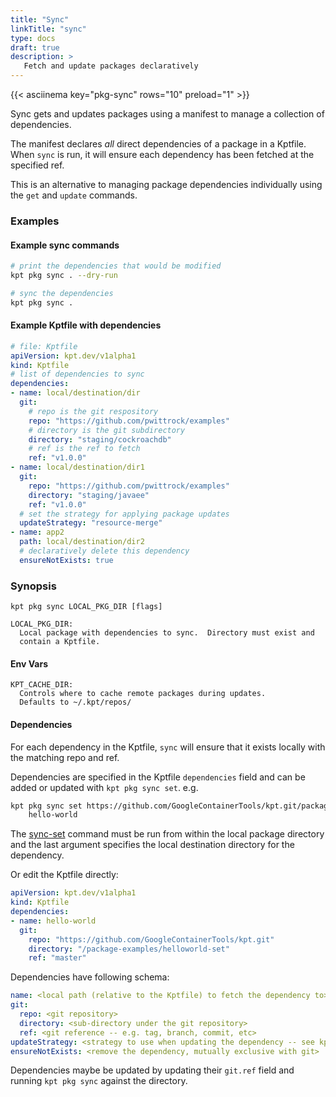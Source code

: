 ```yaml
---
title: "Sync"
linkTitle: "sync"
type: docs
draft: true
description: >
   Fetch and update packages declaratively
---
```

<!--mdtogo:Short
    Fetch and update packages declaratively
-->

{{< asciinema key="pkg-sync" rows="10" preload="1" >}}

Sync gets and updates packages using a manifest to manage a collection
of dependencies.

The manifest declares *all* direct dependencies of a package in a Kptfile.
When `sync` is run, it will ensure each dependency has been fetched at the
specified ref.

This is an alternative to managing package dependencies individually using
the `get` and `update` commands.

### Examples

#### Example sync commands
<!--mdtogo:Examples-->
```sh
# print the dependencies that would be modified
kpt pkg sync . --dry-run
```

```sh
# sync the dependencies
kpt pkg sync .
```
<!--mdtogo-->

#### Example Kptfile with dependencies

```yaml
# file: Kptfile
apiVersion: kpt.dev/v1alpha1
kind: Kptfile
# list of dependencies to sync
dependencies:
- name: local/destination/dir
  git:
    # repo is the git respository
    repo: "https://github.com/pwittrock/examples"
    # directory is the git subdirectory
    directory: "staging/cockroachdb"
    # ref is the ref to fetch
    ref: "v1.0.0"
- name: local/destination/dir1
  git:
    repo: "https://github.com/pwittrock/examples"
    directory: "staging/javaee"
    ref: "v1.0.0"
  # set the strategy for applying package updates
  updateStrategy: "resource-merge"
- name: app2
  path: local/destination/dir2
  # declaratively delete this dependency
  ensureNotExists: true
```

### Synopsis
<!--mdtogo:Long-->
```
kpt pkg sync LOCAL_PKG_DIR [flags]

LOCAL_PKG_DIR:
  Local package with dependencies to sync.  Directory must exist and
  contain a Kptfile.
```

#### Env Vars

```
KPT_CACHE_DIR:
  Controls where to cache remote packages during updates.
  Defaults to ~/.kpt/repos/
```
<!--mdtogo-->

#### Dependencies

For each dependency in the Kptfile, `sync` will ensure that it exists
locally with the matching repo and ref.

Dependencies are specified in the Kptfile `dependencies` field and can be
added or updated with `kpt pkg sync set`.  e.g.

```sh
kpt pkg sync set https://github.com/GoogleContainerTools/kpt.git/package-examples/helloworld-set \
    hello-world
```

The [sync-set] command must be run from within the local package directory and the
last argument specifies the local destination directory for the dependency.

Or edit the Kptfile directly:

```yaml
apiVersion: kpt.dev/v1alpha1
kind: Kptfile
dependencies:
- name: hello-world
  git:
    repo: "https://github.com/GoogleContainerTools/kpt.git"
    directory: "/package-examples/helloworld-set"
    ref: "master"
```

Dependencies have following schema:

```yaml
name: <local path (relative to the Kptfile) to fetch the dependency to>
git:
  repo: <git repository>
  directory: <sub-directory under the git repository>
  ref: <git reference -- e.g. tag, branch, commit, etc>
updateStrategy: <strategy to use when updating the dependency -- see kpt help update for more details>
ensureNotExists: <remove the dependency, mutually exclusive with git>
```

Dependencies maybe be updated by updating their `git.ref` field and running `kpt pkg sync`
against the directory.

[sync-set]: set
